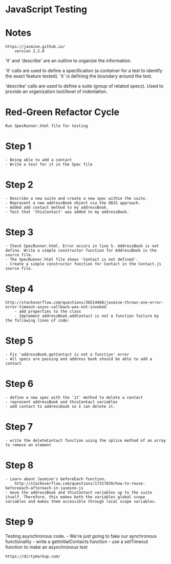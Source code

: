 # JavaScript Testing


# Notes
<!-- Practice testing my javascript applications using Jasmine. -->
	https://jasmine.github.io/
		version 2.2.0

'it' and 'describe' are an outline to organize the information.

'it' calls are used to define a specification (a container for a test to identify the exact feature tested). 'it' is defining the boundary around the test.  

'describe' calls are used to define a 
suite (group of related specs). Used to provide an organization tool/level of indentation. 


# Red-Green Refactor Cycle 
<!-- Put into use by writing AddressBookSpec.js application -->
	Run SpecRunner.html file for testing

# Step 1
	- Being able to add a contact
	- Write a test for it in the Spec file

# Step 2 
	- Describe a new suite and create a new spec within the suite. 
	- Represent a new addressBook object via the OOJS approach.
	- Added add contact method to my addressBook.
	- Test that 'thisContact' was added to my addressBook.

# Step 3
	- Check SpecRunner.html. Error occurs in line 5. AddressBook is not define. Write a simple constructor function for AddressBook in the source file. 
	- The SpecRunner.html file shows 'Contact is not defined'. 
	- Create a simple constructor function for Contact in the Contact.js source file. 

# Step 4
<!-- helpful solution from stackoverflow -->
	http://stackoverflow.com/questions/36514468/jasmine-throws-one-error-error-timeout-async-callback-was-not-invoked
		- add properties to the class
		- Implement addressBook.addContact is not a function failure by the following lines of code:
<!-- write a new function called addContact that accepts a contact as a parameter and pushes this contact into the contacts array
 -->
# Step 5
	- Fix 'addressBook.getContact is not a function' error
	- All specs are passing and address book should be able to add a contact

# Step 6
<!-- add a 'delete contact' spec feature -->
	- define a new spec with the 'it' method to delete a contact
	- represent addressBook and thisContact variables
	- add contact to addressbook so I can delete it. 

# Step 7
<!-- solve addressBook.deleteContact is not a function issue -->
	- write the deleteContact function using the splice method of an array to remove an element

# Step 8
<!-- remove redundant code -->
	- Learn about Jasmine's beforeEach function. 
		http://stackoverflow.com/questions/17317839/how-to-reuse-beforeeach-aftereach-in-jasmine-js
	- move the addressBook and thisContact variables up to the suite itself. Therefore, this makes both the variables global scope variables and makes them accessible through local scope variables. 

# Step 9
Testing asynchronous code. 
	- We're just going to fake our aynchronous functionality 
		- write a getInitialContacts function
		- use a setTimeout function to make an asynchronous test




<!-- p.s. make sure to do code cleanup from the following link: -->
	https://dirtymarkup.com/ 
























